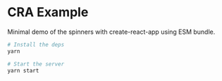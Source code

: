 # CRA Example

Minimal demo of the spinners with create-react-app using ESM bundle.

```sh
# Install the deps
yarn

# Start the server
yarn start
```
